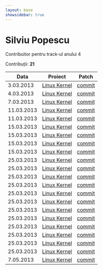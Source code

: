 ```yaml
---
layout: base
showsidebar: true
---
```


# Silviu Popescu

Contribuitor pentru track-ul anului 4

Contribuții: **21**

|Data |Proiect | Patch |
|-----|--------|-------|
| 3.03.2013|[Linux Kernel][kernel]|[commit](http://marc.info/?l=linux-kernel&m=136229307008005&w=2)|
| 4.03.2013|[Linux Kernel][kernel]|[commit](https://lkml.org/lkml/2013/3/4/20)|
| 7.03.2013|[Linux Kernel][kernel]|[commit](http://marc.info/?l=linux-netdev&m=136263526417291&w=2)|
|11.03.2013|[Linux Kernel][kernel]|[commit](https://lkml.org/lkml/2013/3/12/113)|
|11.03.2013|[Linux Kernel][kernel]|[commit](https://lkml.org/lkml/2013/3/11/345)|
|15.03.2013|[Linux Kernel][kernel]|[commit](https://lkml.org/lkml/2013/3/12/466)|
|15.03.2013|[Linux Kernel][kernel]|[commit](https://lkml.org/lkml/2013/3/12/467)|
|15.03.2013|[Linux Kernel][kernel]|[commit](https://lkml.org/lkml/2013/3/17/11)|
|15.03.2013|[Linux Kernel][kernel]|[commit](https://lkml.org/lkml/2013/3/11/323)|
|25.03.2013|[Linux Kernel][kernel]|[commit](https://lkml.org/lkml/2013/3/12/478)|
|25.03.2013|[Linux Kernel][kernel]|[commit](https://lkml.org/lkml/2013/3/12/112)|
|25.03.2013|[Linux Kernel][kernel]|[commit](https://lkml.org/lkml/2013/3/21/761)|
|25.03.2013|[Linux Kernel][kernel]|[commit](https://patchwork.kernel.org/patch/2317691/)|
|25.03.2013|[Linux Kernel][kernel]|[commit](http://marc.info/?l=linux-mm-commits&m=136381430028561&w=2)|
|25.03.2013|[Linux Kernel][kernel]|[commit](https://patchwork.kernel.org/patch/2281941/)|
|25.03.2013|[Linux Kernel][kernel]|[commit](http://mailman.alsa-project.org/pipermail/alsa-devel/2013-March/060398.html)|
|25.03.2013|[Linux Kernel][kernel]|[commit](https://lkml.org/lkml/2013/3/18/522)|
|25.03.2013|[Linux Kernel][kernel]|[commit](https://lkml.org/lkml/2013/3/16/59)|
|25.03.2013|[Linux Kernel][kernel]|[commit](http://git.linuxtv.org/media_tree.git?a=commitdiff;h=69aa6f4ec669b9121057cc9e32cb10b5f744f6d6)|
|25.03.2013|[Linux Kernel][kernel]|[commit](https://lkml.org/lkml/2013/3/11/359)|
|25.03.2013|[Linux Kernel][kernel]|[commit](https://lkml.org/lkml/2013/3/17/14)|
| 7.05.2013|[Linux Kernel][kernel]|[commit](https://lkml.org/lkml/2013/4/11/505)|

[kernel]: http://www.kernel.org "Linux kernel"
